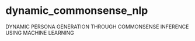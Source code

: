 # dynamic_commonsense_nlp
DYNAMIC PERSONA GENERATION THROUGH COMMONSENSE INFERENCE USING MACHINE LEARNING
